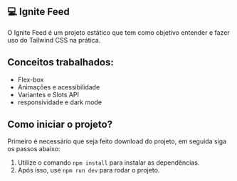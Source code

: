 ## 💻 Ignite Feed
O Ignite Feed é um projeto estático que tem como objetivo entender e fazer uso do Tailwind CSS na prática.

## Conceitos trabalhados:

- Flex-box
- Animações e acessibilidade
- Variantes e Slots API
- responsividade e dark mode

## Como iniciar o projeto?
Primeiro é necessário que seja feito download do projeto, em seguida siga os passos abaixo:
1. Utilize o comando ```npm install``` para instalar as dependências.
2. Após isso, use ```npm run dev``` para rodar o projeto.
